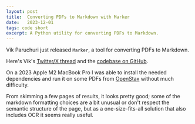 ```yaml
---
layout: post
title:  Converting PDFs to Markdown with Marker
date:   2023-12-01
tags: code short
excerpt: A Python utility for converting PDFs to Markdown.
---
```


Vik Paruchuri just released `Marker`, a tool for converting PDFs to Markdown.

Here's Vik's [Twitter/X thread](https://twitter.com/VikParuchuri/status/1730357379194400803) and the [codebase on GitHub](https://github.com/VikParuchuri/marker).

On a 2023 Apple M2 MacBook Pro I was able to install the needed dependencies and run it on some PDFs from [OpenStax](https://openstax.org/) without much difficulty.

From skimming a few pages of results, it looks pretty good; some of the markdown formatting choices are a bit unusual or don't respect the semantic structure of the page, but as a one-size-fits-all solution that also includes OCR it seems really useful.
